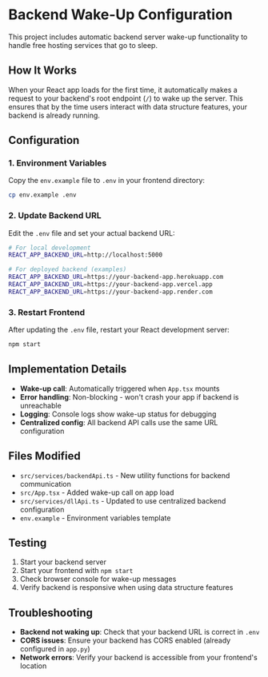 # Backend Wake-Up Configuration

This project includes automatic backend server wake-up functionality to handle free hosting services that go to sleep.

## How It Works

When your React app loads for the first time, it automatically makes a request to your backend's root endpoint (`/`) to wake up the server. This ensures that by the time users interact with data structure features, your backend is already running.

## Configuration

### 1. Environment Variables

Copy the `env.example` file to `.env` in your frontend directory:

```bash
cp env.example .env
```

### 2. Update Backend URL

Edit the `.env` file and set your actual backend URL:

```bash
# For local development
REACT_APP_BACKEND_URL=http://localhost:5000

# For deployed backend (examples)
REACT_APP_BACKEND_URL=https://your-backend-app.herokuapp.com
REACT_APP_BACKEND_URL=https://your-backend-app.vercel.app
REACT_APP_BACKEND_URL=https://your-backend-app.render.com
```

### 3. Restart Frontend

After updating the `.env` file, restart your React development server:

```bash
npm start
```

## Implementation Details

- **Wake-up call**: Automatically triggered when `App.tsx` mounts
- **Error handling**: Non-blocking - won't crash your app if backend is unreachable
- **Logging**: Console logs show wake-up status for debugging
- **Centralized config**: All backend API calls use the same URL configuration

## Files Modified

- `src/services/backendApi.ts` - New utility functions for backend communication
- `src/App.tsx` - Added wake-up call on app load
- `src/services/dllApi.ts` - Updated to use centralized backend configuration
- `env.example` - Environment variables template

## Testing

1. Start your backend server
2. Start your frontend with `npm start`
3. Check browser console for wake-up messages
4. Verify backend is responsive when using data structure features

## Troubleshooting

- **Backend not waking up**: Check that your backend URL is correct in `.env`
- **CORS issues**: Ensure your backend has CORS enabled (already configured in `app.py`)
- **Network errors**: Verify your backend is accessible from your frontend's location

